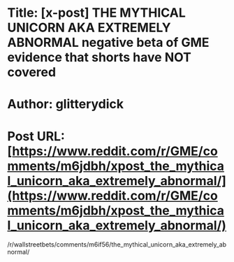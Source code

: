 # Title: [x-post] THE MYTHICAL UNICORN AKA EXTREMELY ABNORMAL negative beta of GME evidence that shorts have NOT covered
# Author: glitterydick
# Post URL: [https://www.reddit.com/r/GME/comments/m6jdbh/xpost_the_mythical_unicorn_aka_extremely_abnormal/](https://www.reddit.com/r/GME/comments/m6jdbh/xpost_the_mythical_unicorn_aka_extremely_abnormal/)


/r/wallstreetbets/comments/m6if56/the_mythical_unicorn_aka_extremely_abnormal/
